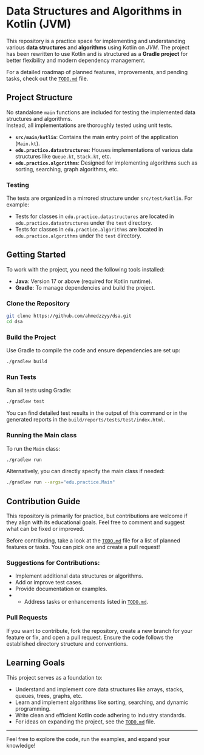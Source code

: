 # Data Structures and Algorithms in Kotlin (JVM)

This repository is a practice space for implementing and understanding various **data structures** and **algorithms** using Kotlin on *JVM*.
The project has been rewritten to use Kotlin and is structured as a **Gradle project** for better flexibility and modern dependency management.

For a detailed roadmap of planned features, improvements, and pending tasks, check out the [`TODO.md`](./TODO.md) file.

## Project Structure

No standalone `main` functions are included for testing the implemented data structures and algorithms.  
Instead, all implementations are thoroughly tested using unit tests.

- **`src/main/kotlin`**: Contains the main entry point of the application (`Main.kt`).
- **`edu.practice.datastructures`**: Houses implementations of various data structures like `Queue.kt`, `Stack.kt`, etc.
- **`edu.practice.algorithms`**: Designed for implementing algorithms such as sorting, searching, graph algorithms, etc.

### Testing

The tests are organized in a mirrored structure under `src/test/kotlin`. For example:
- Tests for classes in `edu.practice.datastructures` are located in `edu.practice.datastructures` under the `test` directory.
- Tests for classes in `edu.practice.algorithms` are located in `edu.practice.algorithms` under the `test` directory.

## Getting Started
To work with the project, you need the following tools installed:

- **Java**: Version 17 or above (required for Kotlin runtime).
- **Gradle**: To manage dependencies and build the project.

### Clone the Repository
```bash
git clone https://github.com/ahmedzzyy/dsa.git
cd dsa
```

### Build the Project

Use Gradle to compile the code and ensure dependencies are set up:
```bash
./gradlew build
```

### Run Tests

Run all tests using Gradle:
```bash
./gradlew test
```
You can find detailed test results in the output of this command or in the generated reports in the `build/reports/tests/test/index.html`.

### Running the Main class

To run the `Main` class:
```bash
./gradlew run
```

Alternatively, you can directly specify the main class if needed:
```bash
./gradlew run --args="edu.practice.Main"
```

## Contribution Guide
This repository is primarily for practice, but contributions are welcome if they align with its educational goals.
Feel free to comment and suggest what can be fixed or improved.

Before contributing, take a look at the [`TODO.md`](./TODO.md) file for a list of planned features or tasks.
You can pick one and create a pull request!

### Suggestions for Contributions:
- Implement additional data structures or algorithms.
- Add or improve test cases.
- Provide documentation or examples.
- - Address tasks or enhancements listed in [`TODO.md`](./TODO.md).

### Pull Requests

If you want to contribute, fork the repository, create a new branch for your feature or fix, and open a pull request.
Ensure the code follows the established directory structure and conventions.

## Learning Goals

This project serves as a foundation to:
- Understand and implement core data structures like arrays, stacks, queues, trees, graphs, etc.
- Learn and implement algorithms like sorting, searching, and dynamic programming.
- Write clean and efficient Kotlin code adhering to industry standards.
- For ideas on expanding the project, see the [`TODO.md`](./TODO.md) file.

---

Feel free to explore the code, run the examples, and expand your knowledge!